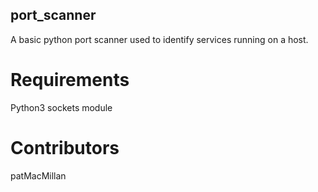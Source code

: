 ## port_scanner
A basic python port scanner used to identify services running on a host.

# Requirements
Python3
sockets module

# Contributors
patMacMillan
